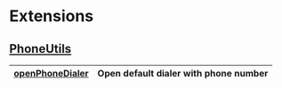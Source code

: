 
# Extensions
  
## [PhoneUtils](https://github.com/applogistdev/ALExtensions-android/blob/master/extensions/src/main/java/com/applogist/extensions/PhoneUtils.kt)

|[openPhoneDialer](https://github.com/applogistdev/ALExtensions-android/blob/master/extensions/src/main/java/com/applogist/extensions/PhoneUtils.kt#L18)|Open default dialer with phone number|
|--|--|
